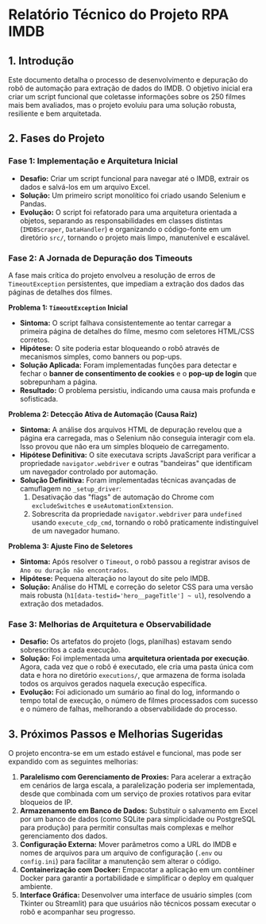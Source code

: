 
# Relatório Técnico do Projeto RPA IMDB

## 1. Introdução

Este documento detalha o processo de desenvolvimento e depuração do robô de automação para extração de dados do IMDB. O objetivo inicial era criar um script funcional que coletasse informações sobre os 250 filmes mais bem avaliados, mas o projeto evoluiu para uma solução robusta, resiliente e bem arquitetada.

## 2. Fases do Projeto

### Fase 1: Implementação e Arquitetura Inicial

- **Desafio:** Criar um script funcional para navegar até o IMDB, extrair os dados e salvá-los em um arquivo Excel.
- **Solução:** Um primeiro script monolítico foi criado usando Selenium e Pandas.
- **Evolução:** O script foi refatorado para uma arquitetura orientada a objetos, separando as responsabilidades em classes distintas (`IMDBScraper`, `DataHandler`) e organizando o código-fonte em um diretório `src/`, tornando o projeto mais limpo, manutenível e escalável.

### Fase 2: A Jornada de Depuração dos Timeouts

A fase mais crítica do projeto envolveu a resolução de erros de `TimeoutException` persistentes, que impediam a extração dos dados das páginas de detalhes dos filmes.

**Problema 1: `TimeoutException` Inicial**
- **Sintoma:** O script falhava consistentemente ao tentar carregar a primeira página de detalhes do filme, mesmo com seletores HTML/CSS corretos.
- **Hipótese:** O site poderia estar bloqueando o robô através de mecanismos simples, como banners ou pop-ups.
- **Solução Aplicada:** Foram implementadas funções para detectar e fechar o **banner de consentimento de cookies** e o **pop-up de login** que sobrepunham a página.
- **Resultado:** O problema persistiu, indicando uma causa mais profunda e sofisticada.

**Problema 2: Detecção Ativa de Automação (Causa Raiz)**
- **Sintoma:** A análise dos arquivos HTML de depuração revelou que a página era carregada, mas o Selenium não conseguia interagir com ela. Isso provou que não era um simples bloqueio de carregamento.
- **Hipótese Definitiva:** O site executava scripts JavaScript para verificar a propriedade `navigator.webdriver` e outras "bandeiras" que identificam um navegador controlado por automação.
- **Solução Definitiva:** Foram implementadas técnicas avançadas de camuflagem no `_setup_driver`:
    1.  Desativação das "flags" de automação do Chrome com `excludeSwitches` e `useAutomationExtension`.
    2.  Sobrescrita da propriedade `navigator.webdriver` para `undefined` usando `execute_cdp_cmd`, tornando o robô praticamente indistinguível de um navegador humano.

**Problema 3: Ajuste Fino de Seletores**
- **Sintoma:** Após resolver o `Timeout`, o robô passou a registrar avisos de `Ano ou duração não encontrados`.
- **Hipótese:** Pequena alteração no layout do site pelo IMDB.
- **Solução:** Análise do HTML e correção do seletor CSS para uma versão mais robusta (`h1[data-testid='hero__pageTitle'] ~ ul`), resolvendo a extração dos metadados.

### Fase 3: Melhorias de Arquitetura e Observabilidade

- **Desafio:** Os artefatos do projeto (logs, planilhas) estavam sendo sobrescritos a cada execução.
- **Solução:** Foi implementada uma **arquitetura orientada por execução**. Agora, cada vez que o robô é executado, ele cria uma pasta única com data e hora no diretório `executions/`, que armazena de forma isolada todos os arquivos gerados naquela execução específica.
- **Evolução:** Foi adicionado um sumário ao final do log, informando o tempo total de execução, o número de filmes processados com sucesso e o número de falhas, melhorando a observabilidade do processo.

## 3. Próximos Passos e Melhorias Sugeridas

O projeto encontra-se em um estado estável e funcional, mas pode ser expandido com as seguintes melhorias:

1.  **Paralelismo com Gerenciamento de Proxies:** Para acelerar a extração em cenários de larga escala, a paralelização poderia ser implementada, desde que combinada com um serviço de proxies rotativos para evitar bloqueios de IP.
2.  **Armazenamento em Banco de Dados:** Substituir o salvamento em Excel por um banco de dados (como SQLite para simplicidade ou PostgreSQL para produção) para permitir consultas mais complexas e melhor gerenciamento dos dados.
3.  **Configuração Externa:** Mover parâmetros como a URL do IMDB e nomes de arquivos para um arquivo de configuração (`.env` ou `config.ini`) para facilitar a manutenção sem alterar o código.
4.  **Containerização com Docker:** Empacotar a aplicação em um contêiner Docker para garantir a portabilidade e simplificar o deploy em qualquer ambiente.
5.  **Interface Gráfica:** Desenvolver uma interface de usuário simples (com Tkinter ou Streamlit) para que usuários não técnicos possam executar o robô e acompanhar seu progresso.
